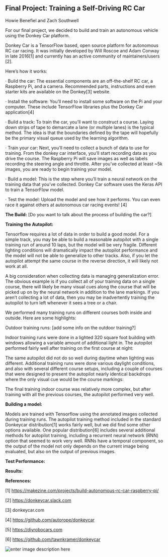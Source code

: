 ## Final Project: Training a Self-Driving RC Car

Howie Benefiel and Zach Southwell

For our final project, we decided to build and train an autonomous vehicle using the Donkey Car platform.

Donkey Car is a TensorFlow based, open source platform for autonomous RC car racing. It was initially developed by Will Roscoe and Adam Conway in late 2016[1] and currently has an active community of maintainers/users [2].

Here’s how it works:

· Build the car: The essential components are an off-the-shelf RC car, a Raspberry Pi, and a camera. Recommended parts, instructions and even starter kits are available on the Donkey[3] website.

· Install the software: You’ll need to install some software on the Pi and your computer.  These include TensorFlow libraries plus the Donkey Car application[4]

· Build a track: To train the car, you’ll want to construct a course. Laying down strips of tape to demarcate a lane (or multiple lanes) is the typical method. The idea is that the boundaries defined by the tape will hopefully be the primary visual queue used by the learning algorithm.

· Train your car: Next, you’ll need to collect a bunch of data to use for training. From the donkey car interface, you’ll start recording data as you drive the course. The Raspberry Pi will save images as well as labels recording the steering angle and throttle.  After you’ve collected at least ~5k images, you are ready to begin training your model.

· Build a model: This is the step where you’ll train a neural network on the training data that you’ve collected. Donkey Car software uses the Keras API to train a TensorFlow model.

· Test the model: Upload the model and see how it performs. You can even race it against others at autonomous car racing events! [4]

**The Build:** [Do you want to talk about the process of building the car?]

**Training the Autopilot:**

Tensorflow requires a lot of data in order to build a good model. For a simple track, you may be able to build a reasonable autopilot with a single training run of around 10 laps, but the model will be very fragile. Different lighting conditions will dramatically impact the autopilot performance and the model will not be able to generalize to other tracks. Also, if you let the autopilot attempt the same course in the reverse direction, it will likely not work at all.

A big consideration when collecting data is managing generalization error. The obvious example is if you collect all of your training data on a single course, there will likely be many visual cues along the course that will be picked up on by the neural network in addition to the lane markings. If you aren’t collecting a lot of data, then you may be inadvertently training the autopilot to turn left whenever it sees a tree or a chair.

We performed many training runs on different courses both inside and outside.  Here are some highlights:



Outdoor training runs: [add some info on the outdoor training?]

Indoor training runs were done in a lighted 320 square foot building with windows allowing a variable amount of additional light in. The autopilot performed fairly well after training on the first course at night:



The same autopilot did not do so well during daytime when lighting was different.  Additional training runs were done various daylight conditions, and also with several different course setups, including a couple of courses that were designed to present the autopilot nearly identical backdrops where the only visual cue would be the course markings:



The final training indoor course was relatively more complex, but after training with all the previous courses, the autopilot performed very well.



**Building a model:**

Models are trained with Tensorflow using the annotated images collected during training runs.  The autopilot training method included in the standard Donkeycar distribution[1] works fairly well, but we did find some other options available. One popular distribution[6] includes several additional methods for autopilot training, including a recurrent neural network (RNN) option that seemed to work very well.  RNNs have a temporal component, so the output of the model not only depends on the current image being evaluated, but also on the output of previous images.

**Test Performance:**

**Results:**

**References:**

[1] https://makezine.com/projects/build-autonomous-rc-car-raspberry-pi/

[2] https://donkeycar.slack.com

[3] donkeycar.com

[4] https://github.com/autorope/donkeycar

[5] https://diyrobocars.com

[6] https://github.com/tawnkramer/donkeycar







![enter image description here](https://www.google.com/images/branding/googlelogo/2x/googlelogo_color_272x92dp.png)
